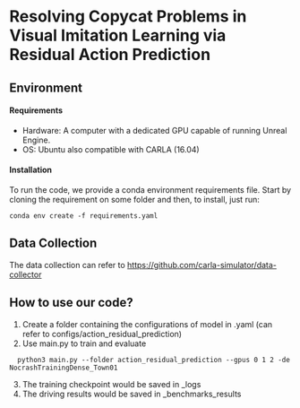 # Resolving Copycat Problems in Visual Imitation Learning via Residual Action Prediction

## Environment

#### Requirements

- Hardware: A computer with a dedicated GPU capable of running Unreal Engine.
- OS: Ubuntu also compatible with CARLA (16.04)

#### Installation

To run the code, we provide a conda environment requirements file. Start by cloning the requirement on some folder and then, to install, just run:

```
conda env create -f requirements.yaml
```



## Data Collection

The data collection can refer to https://github.com/carla-simulator/data-collector

## How to use our code?

1. Create a folder containing the configurations of model in .yaml (can refer to configs/action_residual_prediction)
2. Use main.py to train and evaluate
```
  python3 main.py --folder action_residual_prediction --gpus 0 1 2 -de NocrashTrainingDense_Town01
```
3. The training checkpoint would be saved in _logs
4. The driving results would be saved in _benchmarks_results
